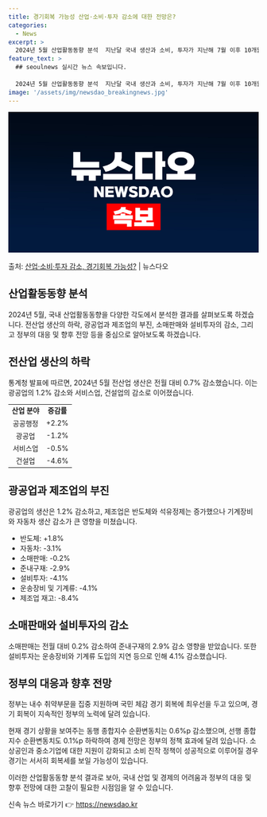 ```yaml
---
title: 경기회복 가능성 산업·소비·투자 감소에 대한 전망은?
categories:
  - News
excerpt: >
  2024년 5월 산업활동동향 분석  지난달 국내 생산과 소비, 투자가 지난해 7월 이후 10개월 만에 모두 …
feature_text: >
  ## seoulnews 실시간 뉴스 속보입니다.

  2024년 5월 산업활동동향 분석  지난달 국내 생산과 소비, 투자가 지난해 7월 이후 10개월 만에 모두 …
image: '/assets/img/newsdao_breakingnews.jpg'
---
```


![뉴스다오 속보](/assets/img/newsdao_breakingnews.jpg)

<p>출처: <a href="https://newsdao.kr/4505" rel="dofollow">산업·소비·투자 감소, 경기회복 가능성?</a> | 뉴스다오</p>

<h2 data-ke-size="size26">산업활동동향 분석</h2>
<p data-ke-size="size16">2024년 5월, 국내 산업활동동향을 다양한 각도에서 분석한 결과를 살펴보도록 하겠습니다. 전산업 생산의 하락, 광공업과 제조업의 부진, 소매판매와 설비투자의 감소, 그리고 정부의 대응 및 향후 전망 등을 중심으로 알아보도록 하겠습니다.</p>

<h2 data-ke-size="size26">전산업 생산의 하락</h2>
<p data-ke-size="size16">통계청 발표에 따르면, 2024년 5월 전산업 생산은 전월 대비 0.7% 감소했습니다. 이는 광공업의 1.2% 감소와 서비스업, 건설업의 감소로 이어졌습니다.</p>
<table>
	<tr>
		<td style="text-align: center; height: 17px;"><b>산업 분야</b></td>
		<td style="text-align: center; height: 17px;"><b>증감률</b></td>
	</tr>
	<tr>
		<td style="text-align: center; height: 17px;">공공행정</td>
		<td style="text-align: center; height: 17px;">+2.2%</td>
	</tr>
	<tr>
		<td style="text-align: center; height: 17px;">광공업</td>
		<td style="text-align: center; height: 17px;">-1.2%</td>
	</tr>
	<tr>
		<td style="text-align: center; height: 17px;">서비스업</td>
		<td style="text-align: center; height: 17px;">-0.5%</td>
	</tr>
	<tr>
		<td style="text-align: center; height: 17px;">건설업</td>
		<td style="text-align: center; height: 17px;">-4.6%</td>
	</tr>
</table>

<h2 data-ke-size="size26">광공업과 제조업의 부진</h2>
<p data-ke-size="size16">광공업의 생산은 1.2% 감소하고, 제조업은 반도체와 석유정제는 증가했으나 기계장비와 자동차 생산 감소가 큰 영향을 미쳤습니다.</p>
<ul>
  <li>반도체: +1.8%</li>
  <li>자동차: -3.1%</li>
  <li>소매판매: -0.2%</li>
  <li>준내구재: -2.9%</li>
  <li>설비투자: -4.1%</li>
  <li>운송장비 및 기계류: -4.1%</li>
  <li>제조업 재고: -8.4%</li>
</ul>

<h2 data-ke-size="size26">소매판매와 설비투자의 감소</h2>
<p data-ke-size="size16">소매판매는 전월 대비 0.2% 감소하여 준내구재의 2.9% 감소 영향을 받았습니다. 또한 설비투자는 운송장비와 기계류 도입의 지연 등으로 인해 4.1% 감소했습니다.</p>

<h2 data-ke-size="size26">정부의 대응과 향후 전망</h2>
<p data-ke-size="size16">정부는 내수 취약부문을 집중 지원하며 국민 체감 경기 회복에 최우선을 두고 있으며, 경기 회복이 지속적인 정부의 노력에 달려 있습니다.</p>

<p data-ke-size="size16">현재 경기 상황을 보여주는 동행 종합지수 순환변동치는 0.6%p 감소했으며, 선행 종합지수 순환변동치도 0.1%p 하락하여 경제 전망은 정부의 정책 효과에 달려 있습니다. 소상공인과 중소기업에 대한 지원이 강화되고 소비 진작 정책이 성공적으로 이루어질 경우 경기는 서서히 회복세를 보일 가능성이 있습니다.</p>

<p data-ke-size="size16">이러한 산업활동동향 분석 결과로 보아, 국내 산업 및 경제의 어려움과 정부의 대응 및 향후 전망에 대한 고찰이 필요한 시점임을 알 수 있습니다.</p> 

신속 뉴스 바로가기 👉 <a href="https://newsdao.kr" rel="dofollow">https://newsdao.kr</a>


